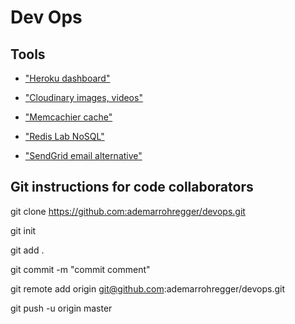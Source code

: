 # Dev Ops

## Tools

+ ["Heroku dashboard"](https://dashboard.heroku.com/apps "Heroku dashboard")

+ ["Cloudinary images, videos"](https://cloudinary.com/ "Cloudinary images, videos")  

+ ["Memcachier cache"](https://www.memcachier.com/ "Memcachier cache") 

+ ["Redis Lab NoSQL"](https://www.redislabs.com/ "Redis Lab NoSQL") 

+ ["SendGrid email alternative"](https://sendgrid.com/pricing/ "SendGrid email alternative") 



## Git instructions for code collaborators


git clone https://github.com:ademarrohregger/devops.git

git init

git add .

git commit -m "commit comment"

git remote add origin git@github.com:ademarrohregger/devops.git

git push -u origin master
